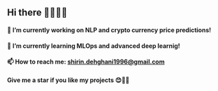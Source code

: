 ## Hi there 👋🏻👩🏻


#### 🔭 I’m currently working on NLP and crypto currency price predictions!
#### 🌱 I’m currently learning MLOps and advanced deep learnig!
#### 📫 How to reach me: shirin.dehghani1996@gmail.com
#### Give me a star if you like my projects 😊🌸🌱
